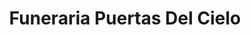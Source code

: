 ---
title: "Funeraria Puertas Del Cielo"
url: /quezaltepeque/funeraria-puertas-del-cielo/
shop: Bestattungen
---